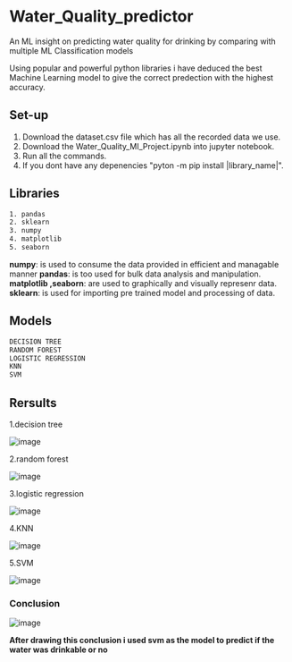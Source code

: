 # Water_Quality_predictor
An ML insight on predicting water quality for drinking by comparing with multiple ML Classification models

Using popular and powerful python libraries i have deduced the best Machine Learning model to give the correct predection with the highest accuracy.

## Set-up

1. Download the dataset.csv file which has all the recorded data we use.
2. Download the Water_Quality_MI_Project.ipynb into jupyter notebook.
3. Run all the commands.
4. If you dont have any depenencies "pyton -m pip install |library_name|".

## Libraries 

```bash
1. pandas
2. sklearn
3. numpy
4. matplotlib
5. seaborn
```
**numpy**: is used to consume the data provided in efficient and managable manner
**pandas**: is too used for bulk data analysis and manipulation.
**matplotlib ,seaborn**: are used to graphically and visually represenr data.
**sklearn**: is used for importing pre trained model and processing of data.

## Models

```bash
DECISION TREE
RANDOM FOREST
LOGISTIC REGRESSION
KNN
SVM
```
## Rersults


1.decision tree

![image](https://user-images.githubusercontent.com/89335295/210245520-1625ab0b-448d-40f2-87f9-59155f257a9a.png)

2.random forest

![image](https://user-images.githubusercontent.com/89335295/210245530-7f599a31-3ace-4a16-8615-c1e532ff78de.png)

3.logistic regression

![image](https://user-images.githubusercontent.com/89335295/210245547-ef148a22-b7a0-485a-8728-aa5e92db2be8.png)

4.KNN

![image](https://user-images.githubusercontent.com/89335295/210245564-219a4b98-a772-41aa-9db9-f2862a28688e.png)

5.SVM

![image](https://user-images.githubusercontent.com/89335295/210245631-ace76b9f-17ee-4e83-9e33-668e2585625f.png)


### Conclusion

![image](https://user-images.githubusercontent.com/89335295/210245724-e088f586-356b-470a-88d3-d99273fdd676.png)

**After drawing this conclusion i used svm as the model to predict if the water was drinkable or no**
